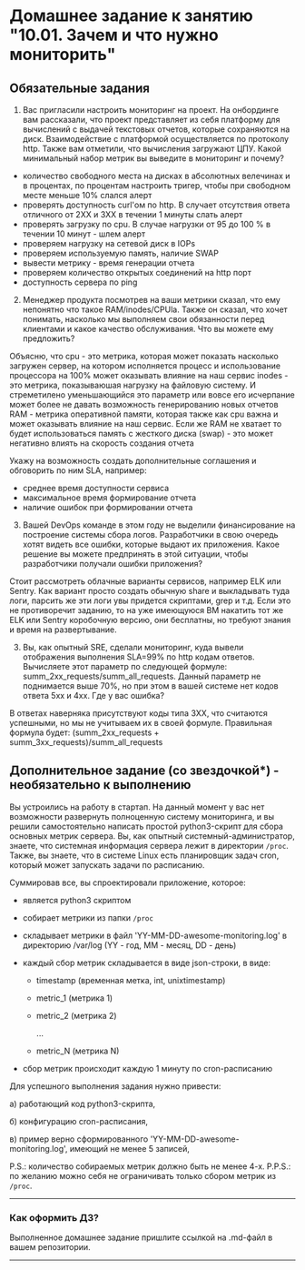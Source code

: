 # Домашнее задание к занятию "10.01. Зачем и что нужно мониторить"

## Обязательные задания

1. Вас пригласили настроить мониторинг на проект. На онбординге вам рассказали, что проект представляет из себя 
платформу для вычислений с выдачей текстовых отчетов, которые сохраняются на диск. Взаимодействие с платформой 
осуществляется по протоколу http. Также вам отметили, что вычисления загружают ЦПУ. Какой минимальный набор метрик вы
выведите в мониторинг и почему?

- количество свободного места на дисках в абсолютных велечинах и в процентах, по процентам настроить тригер, чтобы при свободном месте меньше 10% слался алерт
- проверять доступность curl'ом по http. В случает отсутствия ответа отличного от 2XX и 3XX в течении 1 минуты слать алерт
- проверять загрузку по cpu. В случае нагрузки от 95 до 100 % в течении 10 минут - шлем алерт
- проверяем нагрузку на сетевой диск в IOPs
- проверяем используемую память, наличие SWAP
- вывести метрику - время генерации отчета
- проверяем количество открытых соединений на http порт
- доступность сервера по ping

2. Менеджер продукта посмотрев на ваши метрики сказал, что ему непонятно что такое RAM/inodes/CPUla. Также он сказал, 
что хочет понимать, насколько мы выполняем свои обязанности перед клиентами и какое качество обслуживания. Что вы 
можете ему предложить?

Объясню, что
cpu - это метрика, которая может показать насколько загружен сервер, на котором исполняется процесс и использование процессора на 100% может оказывать влияние на наш сервис
inodes - это метрика, показываюшая нагрузку на файловую систему. И стреметилено уменьшающийся это параметр или вовсе его исчерпание может более не давать возможность генерированию новых отчетов
RAM - метрика оперативной памяти, которая также как cpu важна и может оказывать влияние на наш сервис. Если же RAM не хватает то будет использоваться память с жесткого диска (swap) - это может негативно влиять на скорость создания отчета

Укажу на возможность создать дополнительные соглашения и обговорить по ним SLA, например:
- среднее время доступности сервиса
- максимальное время формирование отчета
- наличие ошибок при формировании отчета

3. Вашей DevOps команде в этом году не выделили финансирование на построение системы сбора логов. Разработчики в свою 
очередь хотят видеть все ошибки, которые выдают их приложения. Какое решение вы можете предпринять в этой ситуации, 
чтобы разработчики получали ошибки приложения?

Стоит рассмотреть облачные варианты  сервисов, например ELK или Sentry.
Как вариант просто создать обычную share и выкладывать туда логи, парсить же эти логи увы придется скриптами, grep и т.д.
Если это не противоречит заданию, то на уже имеющуюся ВМ накатить тот же ELK или Sentry коробочную версию, они бесплатны, но требуют знания и время на развертывание.

3. Вы, как опытный SRE, сделали мониторинг, куда вывели отображения выполнения SLA=99% по http кодам ответов. 
Вычисляете этот параметр по следующей формуле: summ_2xx_requests/summ_all_requests. Данный параметр не поднимается выше 
70%, но при этом в вашей системе нет кодов ответа 5xx и 4xx. Где у вас ошибка?

В ответах наверняка присутствуют коды типа 3XX, что считаются успешными, но мы не учитываем их в своей формуле.
Правильная формула будет: (summ_2xx_requests + summ_3xx_requests)/summ_all_requests 

## Дополнительное задание (со звездочкой*) - необязательно к выполнению

Вы устроились на работу в стартап. На данный момент у вас нет возможности развернуть полноценную систему 
мониторинга, и вы решили самостоятельно написать простой python3-скрипт для сбора основных метрик сервера. Вы, как 
опытный системный-администратор, знаете, что системная информация сервера лежит в директории `/proc`. 
Также, вы знаете, что в системе Linux есть  планировщик задач cron, который может запускать задачи по расписанию.

Суммировав все, вы спроектировали приложение, которое:
- является python3 скриптом
- собирает метрики из папки `/proc`
- складывает метрики в файл 'YY-MM-DD-awesome-monitoring.log' в директорию /var/log 
(YY - год, MM - месяц, DD - день)
- каждый сбор метрик складывается в виде json-строки, в виде:
  + timestamp (временная метка, int, unixtimestamp)
  + metric_1 (метрика 1)
  + metric_2 (метрика 2)
  
     ...
     
  + metric_N (метрика N)
  
- сбор метрик происходит каждую 1 минуту по cron-расписанию

Для успешного выполнения задания нужно привести:

а) работающий код python3-скрипта,

б) конфигурацию cron-расписания,

в) пример верно сформированного 'YY-MM-DD-awesome-monitoring.log', имеющий не менее 5 записей,

P.S.: количество собираемых метрик должно быть не менее 4-х.
P.P.S.: по желанию можно себя не ограничивать только сбором метрик из `/proc`.

---

### Как оформить ДЗ?

Выполненное домашнее задание пришлите ссылкой на .md-файл в вашем репозитории.

---
